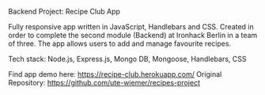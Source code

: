 Backend Project: Recipe Club App

Fully responsive app written in JavaScript, Handlebars and CSS. Created in order to complete the second module (Backend) at Ironhack Berlin in a team of three. The app allows users to add and manage favourite recipes.

Tech stack: Node.js, Express.js, Mongo DB, Mongoose, Handlebars, CSS

Find app demo here: https://recipe-club.herokuapp.com/
Original Repository: https://github.com/ute-wiemer/recipes-project
